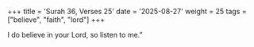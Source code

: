 +++
title = 'Surah 36, Verses 25'
date = '2025-08-27'
weight = 25
tags = ["believe", "faith", "lord"]
+++

I do believe in your Lord, so listen to me.”